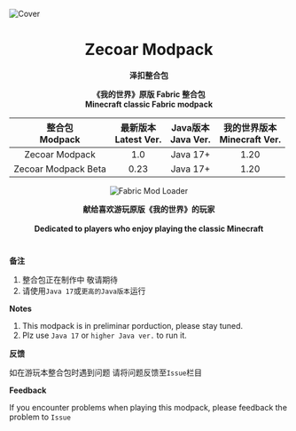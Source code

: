 ![Cover](https://github.com/ZfIxV/Zecoar-Modpack/blob/main/Zecoar%20Modpack%20-%20Long.png)
<div align="center">
  
# Zecoar Modpack
**泽扣整合包**

**《我的世界》原版 Fabric 整合包**                                        
**Minecraft classic Fabric modpack**

| 整合包</br>Modpack | 最新版本</br>Latest Ver. | Java版本</br>Java Ver. | 我的世界版本</br>Minecraft Ver. |
| :-: | :-: | :-: | :-: |
| Zecoar Modpack | 1.0 | Java 17+ | 1.20 |
| Zecoar Modpack Beta | 0.23 | Java 17+ | 1.20 |
<p>
    <img src="https://img.shields.io/badge/Mod%20Loader-Fabric-dbd0b4?style=flat" alt="Fabric Mod Loader" />
</p>

</div>

<div align="center">
  
**献给喜欢游玩原版《我的世界》的玩家**
<br><br>
**Dedicated to players who enjoy playing the classic Minecraft**
  
</div>

#               

**备注**

1.  <span id="ref2">整合包正在制作中 敬请期待</span>
2.  <span id="ref2">请使用`Java 17`或`更高的Java版本`运行</span>

**Notes**

1. <span id="ref1_en">This modpack is in preliminar porduction, please stay tuned.</span>
2. <span id="ref2_en">Plz use `Java 17` or `higher Java ver.` to run it.</span>    

**反馈**

如在游玩本整合包时遇到问题 请将问题反馈至`Issue`栏目

**Feedback**

If you encounter problems when playing this modpack, please feedback the problem to `Issue`
